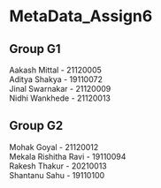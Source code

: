 # MetaData_Assign6

Group G1 
-----------------------------------

Aakash Mittal - 21120005\
Aditya Shakya - 19110072\
Jinal Swarnakar - 21120009\
Nidhi Wankhede - 21120013


Group G2 
-----------------------------------

Mohak Goyal - 21120012\
Mekala Rishitha Ravi - 19110094\
Rakesh Thakur - 20210013\
Shantanu Sahu - 19110100
